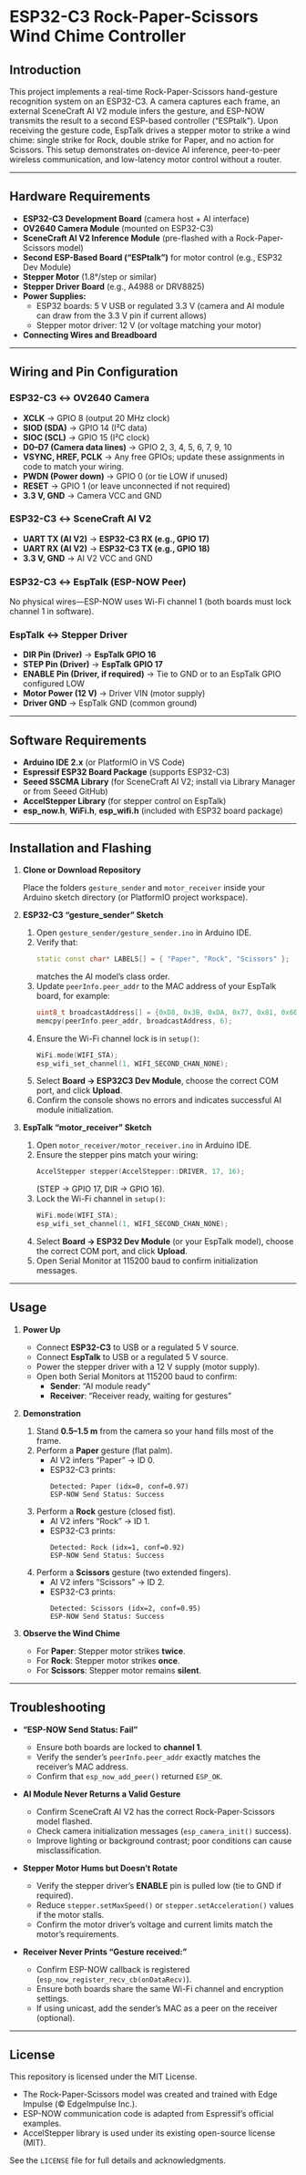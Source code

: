 # ESP32-C3 Rock-Paper-Scissors Wind Chime Controller

## Introduction
This project implements a real-time Rock-Paper-Scissors hand-gesture recognition system on an ESP32-C3. A camera captures each frame, an external SceneCraft AI V2 module infers the gesture, and ESP-NOW transmits the result to a second ESP-based controller (“ESPtalk”). Upon receiving the gesture code, EspTalk drives a stepper motor to strike a wind chime: single strike for Rock, double strike for Paper, and no action for Scissors. This setup demonstrates on-device AI inference, peer-to-peer wireless communication, and low-latency motor control without a router.

---

## Hardware Requirements
- **ESP32-C3 Development Board** (camera host + AI interface)
- **OV2640 Camera Module** (mounted on ESP32-C3)
- **SceneCraft AI V2 Inference Module** (pre-flashed with a Rock-Paper-Scissors model)
- **Second ESP-Based Board (“ESPtalk”)** for motor control (e.g., ESP32 Dev Module)
- **Stepper Motor** (1.8°/step or similar)
- **Stepper Driver Board** (e.g., A4988 or DRV8825)
- **Power Supplies:**
  - ESP32 boards: 5 V USB or regulated 3.3 V (camera and AI module can draw from the 3.3 V pin if current allows)
  - Stepper motor driver: 12 V (or voltage matching your motor)
- **Connecting Wires and Breadboard**

---

## Wiring and Pin Configuration

### ESP32-C3 ↔ OV2640 Camera
- **XCLK** → GPIO 8 (output 20 MHz clock)
- **SIOD (SDA)** → GPIO 14 (I²C data)
- **SIOC (SCL)** → GPIO 15 (I²C clock)
- **D0–D7 (Camera data lines)** → GPIO 2, 3, 4, 5, 6, 7, 9, 10
- **VSYNC, HREF, PCLK** → Any free GPIOs; update these assignments in code to match your wiring.
- **PWDN (Power down)** → GPIO 0 (or tie LOW if unused)
- **RESET** → GPIO 1 (or leave unconnected if not required)
- **3.3 V, GND** → Camera VCC and GND

### ESP32-C3 ↔ SceneCraft AI V2
- **UART TX (AI V2)** → **ESP32-C3 RX (e.g., GPIO 17)**
- **UART RX (AI V2)** → **ESP32-C3 TX (e.g., GPIO 18)**
- **3.3 V, GND** → AI V2 VCC and GND

### ESP32-C3 ↔ EspTalk (ESP-NOW Peer)
No physical wires—ESP-NOW uses Wi-Fi channel 1 (both boards must lock channel 1 in software).

### EspTalk ↔ Stepper Driver
- **DIR Pin (Driver)** → **EspTalk GPIO 16**
- **STEP Pin (Driver)** → **EspTalk GPIO 17**
- **ENABLE Pin (Driver, if required)** → Tie to GND or to an EspTalk GPIO configured LOW
- **Motor Power (12 V)** → Driver VIN (motor supply)
- **Driver GND** → EspTalk GND (common ground)

---

## Software Requirements
- **Arduino IDE 2.x** (or PlatformIO in VS Code)
- **Espressif ESP32 Board Package** (supports ESP32-C3)
- **Seeed SSCMA Library** (for SceneCraft AI V2; install via Library Manager or from Seeed GitHub)
- **AccelStepper Library** (for stepper control on EspTalk)
- **esp_now.h**, **WiFi.h**, **esp_wifi.h** (included with ESP32 board package)

---

## Installation and Flashing

1. **Clone or Download Repository**

   Place the folders `gesture_sender` and `motor_receiver` inside your Arduino sketch directory (or PlatformIO project workspace).

2. **ESP32-C3 “gesture_sender” Sketch**

   1. Open `gesture_sender/gesture_sender.ino` in Arduino IDE.
   2. Verify that:
      ```cpp
      static const char* LABELS[] = { "Paper", "Rock", "Scissors" };
      ```
      matches the AI model’s class order.
   3. Update `peerInfo.peer_addr` to the MAC address of your EspTalk board, for example:
      ```cpp
      uint8_t broadcastAddress[] = {0xD8, 0x3B, 0xDA, 0x77, 0x81, 0x60};
      memcpy(peerInfo.peer_addr, broadcastAddress, 6);
      ```
   4. Ensure the Wi-Fi channel lock is in `setup()`:
      ```cpp
      WiFi.mode(WIFI_STA);
      esp_wifi_set_channel(1, WIFI_SECOND_CHAN_NONE);
      ```
   5. Select **Board → ESP32C3 Dev Module**, choose the correct COM port, and click **Upload**.
   6. Confirm the console shows no errors and indicates successful AI module initialization.

3. **EspTalk “motor_receiver” Sketch**

   1. Open `motor_receiver/motor_receiver.ino` in Arduino IDE.
   2. Ensure the stepper pins match your wiring:
      ```cpp
      AccelStepper stepper(AccelStepper::DRIVER, 17, 16);
      ```
      (STEP → GPIO 17, DIR → GPIO 16).
   3. Lock the Wi-Fi channel in `setup()`:
      ```cpp
      WiFi.mode(WIFI_STA);
      esp_wifi_set_channel(1, WIFI_SECOND_CHAN_NONE);
      ```
   4. Select **Board → ESP32 Dev Module** (or your EspTalk model), choose the correct COM port, and click **Upload**.
   5. Open Serial Monitor at 115200 baud to confirm initialization messages.

---

## Usage

1. **Power Up**

   - Connect **ESP32-C3** to USB or a regulated 5 V source.
   - Connect **EspTalk** to USB or a regulated 5 V source.
   - Power the stepper driver with a 12 V supply (motor supply).
   - Open both Serial Monitors at 115200 baud to confirm:
     - **Sender**: “AI module ready”
     - **Receiver**: “Receiver ready, waiting for gestures”

2. **Demonstration**

   1. Stand **0.5–1.5 m** from the camera so your hand fills most of the frame.
   2. Perform a **Paper** gesture (flat palm).
      - AI V2 infers “Paper” → ID 0.
      - ESP32-C3 prints:
        ```
        Detected: Paper (idx=0, conf=0.97)
        ESP-NOW Send Status: Success
        ```
   3. Perform a **Rock** gesture (closed fist).
      - AI V2 infers “Rock” → ID 1.
      - ESP32-C3 prints:
        ```
        Detected: Rock (idx=1, conf=0.92)
        ESP-NOW Send Status: Success
        ```
   4. Perform a **Scissors** gesture (two extended fingers).
      - AI V2 infers “Scissors” → ID 2.
      - ESP32-C3 prints:
        ```
        Detected: Scissors (idx=2, conf=0.95)
        ESP-NOW Send Status: Success
        ```

3. **Observe the Wind Chime**

   - For **Paper**: Stepper motor strikes **twice**.
   - For **Rock**: Stepper motor strikes **once**.
   - For **Scissors**: Stepper motor remains **silent**.

---

## Troubleshooting

- **“ESP-NOW Send Status: Fail”**
  - Ensure both boards are locked to **channel 1**.
  - Verify the sender’s `peerInfo.peer_addr` exactly matches the receiver’s MAC address.
  - Confirm that `esp_now_add_peer()` returned `ESP_OK`.

- **AI Module Never Returns a Valid Gesture**
  - Confirm SceneCraft AI V2 has the correct Rock-Paper-Scissors model flashed.
  - Check camera initialization messages (`esp_camera_init()` success).
  - Improve lighting or background contrast; poor conditions can cause misclassification.

- **Stepper Motor Hums but Doesn’t Rotate**
  - Verify the stepper driver’s **ENABLE** pin is pulled low (tie to GND if required).
  - Reduce `stepper.setMaxSpeed()` or `stepper.setAcceleration()` values if the motor stalls.
  - Confirm the motor driver’s voltage and current limits match the motor’s requirements.

- **Receiver Never Prints “Gesture received:”**
  - Confirm ESP-NOW callback is registered (`esp_now_register_recv_cb(onDataRecv)`).
  - Ensure both boards share the same Wi-Fi channel and encryption settings.
  - If using unicast, add the sender’s MAC as a peer on the receiver (optional).

---

## License
This repository is licensed under the MIT License.  
- The Rock-Paper-Scissors model was created and trained with Edge Impulse (© EdgeImpulse Inc.).  
- ESP-NOW communication code is adapted from Espressif’s official examples.  
- AccelStepper library is used under its existing open-source license (MIT).

See the `LICENSE` file for full details and acknowledgments.
